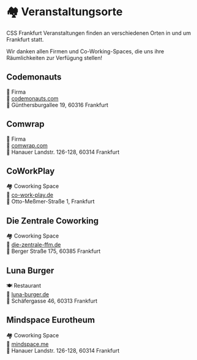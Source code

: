 # :houses: Veranstaltungsorte

CSS Frankfurt Veranstaltungen finden an verschiedenen Orten in und um Frankfurt statt.

Wir danken allen Firmen und Co-Working-Spaces, die uns ihre Räumlichkeiten zur Verfügung stellen!

<!-- TODO: Add event space photo? -->

## Codemonauts

:office: Firma</br>
:link: [codemonauts.com](https://codemonauts.com)</br>
:round_pushpin: Günthersburgallee 19, 60316 Frankfurt</br>

## Comwrap

:office: Firma</br>
:link: [comwrap.com](https://comwrap.com)</br>
:round_pushpin: Hanauer Landstr. 126-128, 60314 Frankfurt

## CoWorkPlay

:houses: Coworking Space</br>
:link: [co-work-play.de](https://www.co-work-play.de)</br>
:round_pushpin: Otto-Meßmer-Straße 1, Frankfurt

## Die Zentrale Coworking

:houses: Coworking Space</br>
:link: [die-zentrale-ffm.de](https://die-zentrale-ffm.de)</br>
:round_pushpin: Berger Straße 175, 60385 Frankfurt

## Luna Burger

:plate_with_cutlery: Restaurant</br>
:link: [luna-burger.de](http://luna-burger.de)</br>
:round_pushpin: Schäfergasse 46, 60313 Frankfurt

## Mindspace Eurotheum

:houses: Coworking Space</br>
:link: [mindspace.me](https://mindspace.me/frankfurt)</br>
:round_pushpin: Hanauer Landstr. 126-128, 60314 Frankfurt
